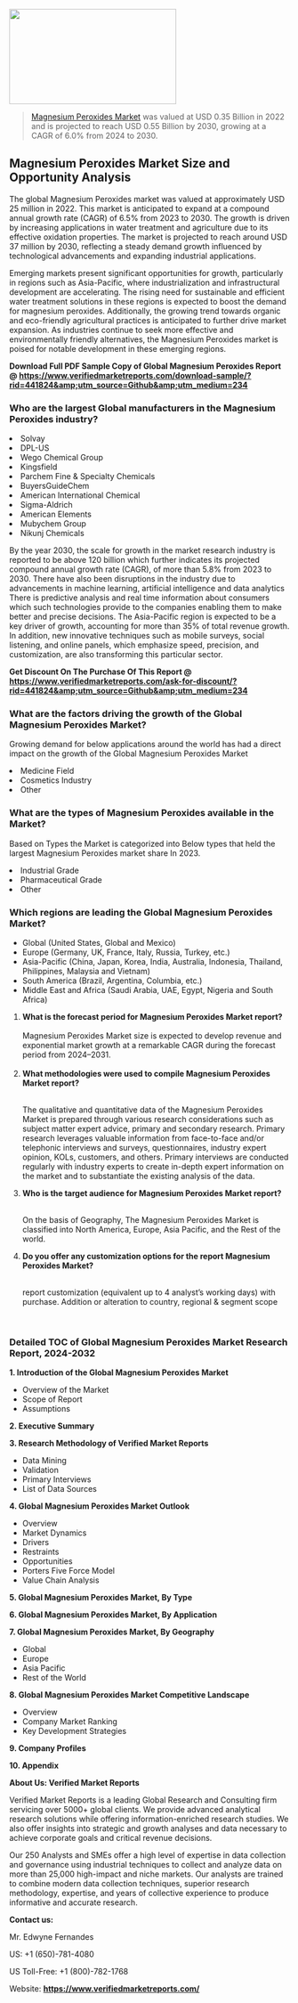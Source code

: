
<img src="https://ffe5etoiles.com/wp-content/uploads/2024/12/MST1-300x171.png" alt="" width="300" height="171" class="alignnone size-medium wp-image-20088" /><blockquote><p><p><a href="https://www.verifiedmarketreports.com/download-sample/?rid=441824&utm_source=Github&utm_medium=234" target="_blank">Magnesium Peroxides Market</a> was valued at USD 0.35 Billion in 2022 and is projected to reach USD 0.55 Billion by 2030, growing at a CAGR of 6.0% from 2024 to 2030.</p></blockquote><p><h2>Magnesium Peroxides Market Size and Opportunity Analysis</h2><p>The global Magnesium Peroxides market was valued at approximately USD 25 million in 2022. This market is anticipated to expand at a compound annual growth rate (CAGR) of 6.5% from 2023 to 2030. The growth is driven by increasing applications in water treatment and agriculture due to its effective oxidation properties. The market is projected to reach around USD 37 million by 2030, reflecting a steady demand growth influenced by technological advancements and expanding industrial applications.</p><p>Emerging markets present significant opportunities for growth, particularly in regions such as Asia-Pacific, where industrialization and infrastructural development are accelerating. The rising need for sustainable and efficient water treatment solutions in these regions is expected to boost the demand for magnesium peroxides. Additionally, the growing trend towards organic and eco-friendly agricultural practices is anticipated to further drive market expansion. As industries continue to seek more effective and environmentally friendly alternatives, the Magnesium Peroxides market is poised for notable development in these emerging regions.</p></p><p class=""><strong>Download Full PDF Sample Copy of Global Magnesium Peroxides Report @ <a href="https://www.verifiedmarketreports.com/download-sample/?rid=441824&amp;utm_source=Github&amp;utm_medium=234" target="_blank">https://www.verifiedmarketreports.com/download-sample/?rid=441824&amp;utm_source=Github&amp;utm_medium=234</a></strong></p><h3 id="" class="">Who are the largest Global manufacturers in the Magnesium Peroxides industry?</h3><p><li>Solvay</li><li> DPL-US</li><li> Wego Chemical Group</li><li> Kingsfield</li><li> Parchem Fine & Specialty Chemicals</li><li> BuyersGuideChem</li><li> American International Chemical</li><li> Sigma-Aldrich</li><li> American Elements</li><li> Mubychem Group</li><li> Nikunj Chemicals</li></p><div class=""><div class="" dir="" data-message-author-role="" data-message-id="" data-message-model-slug=""><div class=""><div class=""><div class=""><div class="" dir="" data-message-author-role="" data-message-id="" data-message-model-slug=""><div class=""><div class=""><p>By the year 2030, the scale for growth in the market research industry is reported to be above 120 billion which further indicates its projected compound annual growth rate (CAGR), of more than 5.8% from 2023 to 2030. There have also been disruptions in the industry due to advancements in machine learning, artificial intelligence and data analytics There is predictive analysis and real time information about consumers which such technologies provide to the companies enabling them to make better and precise decisions. The Asia-Pacific region is expected to be a key driver of growth, accounting for more than 35% of total revenue growth. In addition, new innovative techniques such as mobile surveys, social listening, and online panels, which emphasize speed, precision, and customization, are also transforming this particular sector.</p><p><strong>Get Discount On The Purchase Of This Report @&nbsp; <a href="https://www.verifiedmarketreports.com/ask-for-discount/?rid=441824&amp;utm_source=Github&amp;utm_medium=234" target="_blank">https://www.verifiedmarketreports.com/ask-for-discount/?rid=441824&amp;utm_source=Github&amp;utm_medium=234</a></strong></p></div></div></div></div></div></div></div></div><h3 id="" class="">What are the factors driving the growth of the Global Magnesium Peroxides Market?</h3><p id="" class="">Growing demand for below applications around the world has had a direct impact on the growth of the Global Magnesium Peroxides Market</p><p id="" class=""><li>Medicine Field</li><li> Cosmetics Industry</li><li> Other</li></p><h3 id="" class="">What are the types of Magnesium Peroxides available in the Market?</h3><p id="" class="">Based on Types the Market is categorized into Below types that held the largest Magnesium Peroxides market share In 2023.</p><p id="" class=""><li>Industrial Grade</li><li> Pharmaceutical Grade</li><li> Other</li></p><h3 id="" class="">Which regions are leading the Global Magnesium Peroxides Market?</h3><ul><li>Global (United States, Global and Mexico)</li><li>Europe (Germany, UK, France, Italy, Russia, Turkey, etc.)</li><li>Asia-Pacific (China, Japan, Korea, India, Australia, Indonesia, Thailand, Philippines, Malaysia and Vietnam)</li><li>South America (Brazil, Argentina, Columbia, etc.)</li><li>Middle East and Africa (Saudi Arabia, UAE, Egypt, Nigeria and South Africa)</li></ul><p><ol><li><strong>What is the forecast period for Magnesium Peroxides Market report?<br /></strong><br /><span data-sheets-root="1" data-sheets-value="{&quot;1&quot;:2,&quot;2&quot;:&quot;XXXX size is expected to develop revenue and exponential market growth at a remarkable CAGR during the forecast period from 2024&ndash;2030.&quot;}" data-sheets-userformat="{&quot;2&quot;:12674,&quot;4&quot;:{&quot;1&quot;:2,&quot;2&quot;:16776960},&quot;10&quot;:2,&quot;11&quot;:0,&quot;15&quot;:&quot;Arial&quot;,&quot;16&quot;:12}">Magnesium Peroxides Market size is expected to develop revenue and exponential market growth at a remarkable CAGR during the forecast period from 2024&ndash;2031.</span><br /><br /></li><li><strong>What methodologies were used to compile Magnesium Peroxides Market report?<br /><br /></strong><p>The qualitative and quantitative data of the&nbsp;Magnesium Peroxides Market is prepared through various research considerations such as subject matter expert advice, primary and secondary research. Primary research leverages valuable information from face-to-face and/or telephonic interviews and surveys, questionnaires, industry expert opinion, KOLs, customers, and others. Primary interviews are conducted regularly with industry experts to create in-depth expert information on the market and to substantiate the existing analysis of the data.&nbsp;</p></li><li><strong>Who is the target audience for Magnesium Peroxides Market report?<br /><br /></strong><p>On the basis of Geography, The&nbsp;Magnesium Peroxides Market is classified into North America, Europe, Asia Pacific, and the Rest of the world.</p></li><li><strong>Do you offer any customization options for the report Magnesium Peroxides Market?<br /><br /></strong><p>report customization (equivalent up to 4 analyst&rsquo;s working days) with purchase. Addition or alteration to country, regional &amp; segment scope</p><p>&nbsp;</p></li></ol></p><h3 id="" class="">Detailed TOC of Global Magnesium Peroxides Market Research Report, 2024-2032</h3><p id="" class=""><strong>1. Introduction of the Global Magnesium Peroxides Market</strong></p><ul><li>Overview of the Market</li><li>Scope of Report</li><li>Assumptions</li></ul><p id="" class=""><strong>2. Executive Summary</strong></p><p id="" class=""><strong>3. Research Methodology of&nbsp;Verified Market Reports</strong></p><ul><li>Data Mining</li><li>Validation</li><li>Primary Interviews</li><li>List of Data Sources</li></ul><p id="" class=""><strong>4. Global Magnesium Peroxides Market Outlook</strong></p><ul><li>Overview</li><li>Market Dynamics</li><li>Drivers</li><li>Restraints</li><li>Opportunities</li><li>Porters Five Force Model</li><li>Value Chain Analysis</li></ul><p id="" class=""><strong>5. Global Magnesium Peroxides Market, By&nbsp;Type</strong></p><p id="" class=""><strong>6. Global Magnesium Peroxides Market, By Application</strong></p><p id="" class=""><strong>7. Global Magnesium Peroxides Market, By Geography</strong></p><ul><li>Global</li><li>Europe</li><li>Asia Pacific</li><li>Rest of the World</li></ul><p id="" class=""><strong>8. Global Magnesium Peroxides Market Competitive Landscape</strong></p><ul><li>Overview</li><li>Company Market Ranking</li><li>Key Development Strategies</li></ul><p id="" class=""><strong>9. Company Profiles</strong></p><p id="" class=""><strong>10. Appendix</strong></p><p id="" class=""><strong>About Us: Verified Market Reports</strong></p><p id="" class="">Verified Market Reports is a leading Global Research and Consulting firm servicing over 5000+ global clients. We provide advanced analytical research solutions while offering information-enriched research studies. We also offer insights into strategic and growth analyses and data necessary to achieve corporate goals and critical revenue decisions.</p><p id="" class="">Our 250 Analysts and SMEs offer a high level of expertise in data collection and governance using industrial techniques to collect and analyze data on more than 25,000 high-impact and niche markets. Our analysts are trained to combine modern data collection techniques, superior research methodology, expertise, and years of collective experience to produce informative and accurate research.</p><p id="" class=""><strong>Contact us:</strong></p><p id="" class="">Mr. Edwyne Fernandes</p><p id="" class="">US: +1 (650)-781-4080</p><p id="" class="">US Toll-Free: +1 (800)-782-1768</p><p id="" class="">Website: <a target="" data-test-app-aware-link=""><strong>https://www.verifiedmarketreports.com/</strong></a></p>
